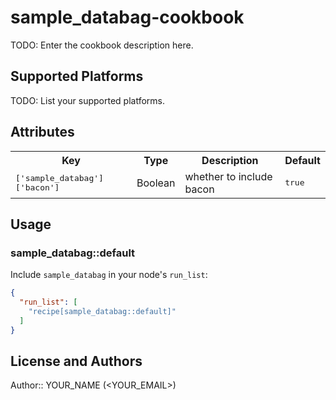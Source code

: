# sample_databag-cookbook

TODO: Enter the cookbook description here.

## Supported Platforms

TODO: List your supported platforms.

## Attributes

<table>
  <tr>
    <th>Key</th>
    <th>Type</th>
    <th>Description</th>
    <th>Default</th>
  </tr>
  <tr>
    <td><tt>['sample_databag']['bacon']</tt></td>
    <td>Boolean</td>
    <td>whether to include bacon</td>
    <td><tt>true</tt></td>
  </tr>
</table>

## Usage

### sample_databag::default

Include `sample_databag` in your node's `run_list`:

```json
{
  "run_list": [
    "recipe[sample_databag::default]"
  ]
}
```

## License and Authors

Author:: YOUR_NAME (<YOUR_EMAIL>)
